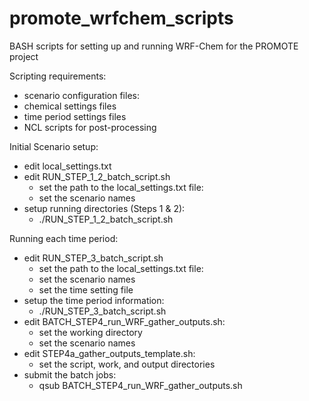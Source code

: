 # promote_wrfchem_scripts
BASH scripts for setting up and running WRF-Chem for the PROMOTE project

Scripting requirements:
 * scenario configuration files:
  * chemical settings files
  * time period settings files
 * NCL scripts for post-processing

Initial Scenario setup:
* edit local_settings.txt
* edit RUN_STEP_1_2_batch_script.sh
  * set the path to the local_settings.txt file:
  * set the scenario names
* setup running directories (Steps 1 & 2):
  * ./RUN_STEP_1_2_batch_script.sh

Running each time period:
* edit RUN_STEP_3_batch_script.sh
  * set the path to the local_settings.txt file:
  * set the scenario names
  * set the time setting file
* setup the time period information:
  * ./RUN_STEP_3_batch_script.sh
* edit BATCH_STEP4_run_WRF_gather_outputs.sh:
  * set the working directory
  * set the scenario names
* edit STEP4a_gather_outputs_template.sh:
  * set the script, work, and output directories
* submit the batch jobs:
  * qsub BATCH_STEP4_run_WRF_gather_outputs.sh
